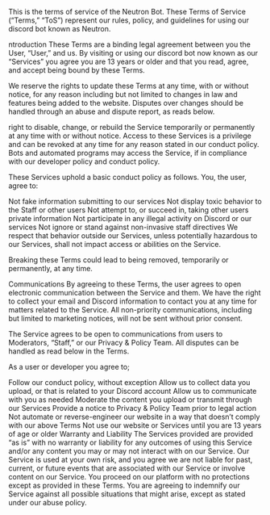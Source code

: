This is the terms of service of the Neutron Bot.
These Terms of Service (“Terms,” “ToS”) represent our rules, policy, and guidelines for using our discord bot known as Neutron.

ntroduction These Terms are a binding legal agreement between you the User, “User,” and us. By visiting or using our discord bot now known as our “Services” you agree you are 13 years or older and that you read, agree, and accept being bound by these Terms.

We reserve the rights to update these Terms at any time, with or without notice, for any reason including but not limited to changes in law and features being added to the website. Disputes over changes should be handled through an abuse and dispute report, as reads below. 

right to disable, change, or rebuild the Service temporarily or permanently at any time with or without notice. Access to these Services is a privilege and can be revoked at any time for any reason stated in our conduct policy. Bots and automated programs may access the Service, if in compliance with our developer policy and conduct policy.

These Services uphold a basic conduct policy as follows. You, the user, agree to:

Not fake information submitting to our services Not display toxic behavior to the Staff or other users Not attempt to, or succeed in, taking other users private information Not participate in any illegal activity on Discord or our services Not ignore or stand against non-invasive staff directives We respect that behavior outside our Services, unless potentially hazardous to our Services, shall not impact access or abilities on the Service.

Breaking these Terms could lead to being removed, temporarily or permanently, at any time.

Communications By agreeing to these Terms, the user agrees to open electronic communication between the Service and them. We have the right to collect your email and Discord information to contact you at any time for matters related to the Service. All non-priority communications, including but limited to marketing notices, will not be sent without prior consent.

The Service agrees to be open to communications from users to Moderators, “Staff,” or our Privacy & Policy Team. All disputes can be handled as read below in the Terms.

As a user or developer you agree to;

Follow our conduct policy, without exception Allow us to collect data you upload, or that is related to your Discord account Allow us to communicate with you as needed Moderate the content you upload or transmit through our Services Provide a notice to Privacy & Policy Team prior to legal action Not automate or reverse-engineer our website in a way that doesn’t comply with our above Terms Not use our website or Services until you are 13 years of age or older Warranty and Liability The Services provided are provided “as is” with no warranty or liability for any outcomes of using this Service and/or any content you may or may not interact with on our Service. Our Service is used at your own risk, and you agree we are not liable for past, current, or future events that are associated with our Service or involve content on our Service. You proceed on our platform with no protections except as provided in these Terms. You are agreeing to indemnify our Service against all possible situations that might arise, except as stated under our abuse policy.

